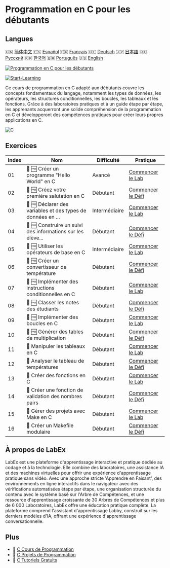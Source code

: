 # Programmation en C pour les débutants

## Langues

🇨🇳 [简体中文](README_zh.md) 🇪🇸 [Español](README_es.md) 🇫🇷 [Français](README_fr.md) 🇩🇪 [Deutsch](README_de.md) 🇯🇵 [日本語](README_ja.md) 🇷🇺 [Русский](README_ru.md) 🇰🇷 [한국어](README_ko.md) 🇧🇷 [Português](README_pt.md) 🇺🇸 [English](README.md) 

[![Programmation en C pour les débutants](https://cover-creator.labex.io/c-programming-for-beginners.png?lang=fr)](https://labex.io/fr/courses/c-programming-for-beginners)

[![Start-Learning](https://img.shields.io/badge/Start-Learning-whitesmoke?style=for-the-badge)](https://labex.io/fr/courses/c-programming-for-beginners)

Ce cours de programmation en C adapté aux débutants couvre les concepts fondamentaux du langage, notamment les types de données, les opérateurs, les structures conditionnelles, les boucles, les tableaux et les fonctions. Grâce à des laboratoires pratiques et à un guide étape par étape, les apprenants acquerront une solide compréhension de la programmation en C et développeront des compétences pratiques pour créer leurs propres applications en C.

![C](https://img.shields.io/badge/C-whitesmoke?style=for-the-badge&logo=c)


## Exercices

|   Index | Nom                                                         | Difficulté    | Pratique                                                                                                                     |
|---------|-------------------------------------------------------------|---------------|------------------------------------------------------------------------------------------------------------------------------|
|      01 | 📖 🆓 Créer un programme "Hello World" en C                 | Avancé        | <a target='_blank' href='https://labex.io/fr/tutorials/c-create-hello-world-in-c-438286'>Commencer le Lab</a>                |
|      02 | 🎯 🆓 Créez votre première salutation en C                  | Débutant      | <a target='_blank' href='https://labex.io/fr/tutorials/c-craft-your-first-c-greeting-438337'>Commencer le Défi</a>           |
|      03 | 📖 🆓 Déclarer des variables et des types de données en ... | Intermédiaire | <a target='_blank' href='https://labex.io/fr/tutorials/c-declare-variables-and-data-types-in-c-438287'>Commencer le Lab</a>  |
|      04 | 🎯 🆓 Construire un suivi des informations sur les élève... | Débutant      | <a target='_blank' href='https://labex.io/fr/tutorials/c-build-student-information-tracker-438353'>Commencer le Défi</a>     |
|      05 | 📖 🆓 Utiliser les opérateurs de base en C                  | Intermédiaire | <a target='_blank' href='https://labex.io/fr/tutorials/c-use-basic-operators-in-c-438288'>Commencer le Lab</a>               |
|      06 | 🎯 🆓 Créer un convertisseur de température                 | Débutant      | <a target='_blank' href='https://labex.io/fr/tutorials/c-create-a-temperature-converter-438383'>Commencer le Défi</a>        |
|      07 | 📖 🆓 Implémenter des instructions conditionnelles en C     | Débutant      | <a target='_blank' href='https://labex.io/fr/tutorials/c-implement-conditionals-in-c-438331'>Commencer le Lab</a>            |
|      08 | 🎯 🆓 Classer les notes des étudiants                       | Débutant      | <a target='_blank' href='https://labex.io/fr/tutorials/c-classify-student-grades-438387'>Commencer le Défi</a>               |
|      09 | 📖 🆓 Implémenter des boucles en C                          | Débutant      | <a target='_blank' href='https://labex.io/fr/tutorials/c-implement-loops-in-c-438332'>Commencer le Lab</a>                   |
|      10 | 🎯 🆓 Générer des tables de multiplication                  | Débutant      | <a target='_blank' href='https://labex.io/fr/tutorials/c-generate-multiplication-tables-438391'>Commencer le Défi</a>        |
|      11 | 📖  Manipuler les tableaux en C                             | Débutant      | <a target='_blank' href='https://labex.io/fr/tutorials/c-handle-arrays-in-c-438330'>Commencer le Lab</a>                     |
|      12 | 🎯  Analyser le tableau de températures                     | Débutant      | <a target='_blank' href='https://labex.io/fr/tutorials/c-analyze-temperature-array-438390'>Commencer le Défi</a>             |
|      13 | 📖  Créer des fonctions en C                                | Débutant      | <a target='_blank' href='https://labex.io/fr/tutorials/c-build-functions-in-c-438329'>Commencer le Lab</a>                   |
|      14 | 🎯  Créer une fonction de validation des nombres pairs      | Débutant      | <a target='_blank' href='https://labex.io/fr/tutorials/c-create-even-number-validator-function-438393'>Commencer le Défi</a> |
|      15 | 📖  Gérer des projets avec Make en C                        | Débutant      | <a target='_blank' href='https://labex.io/fr/tutorials/c-manage-projects-with-make-in-c-438333'>Commencer le Lab</a>         |
|      16 | 🎯  Créer un Makefile modulaire                             | Débutant      | <a target='_blank' href='https://labex.io/fr/tutorials/c-create-a-modular-makefile-438425'>Commencer le Défi</a>             |

## À propos de LabEx

LabEx est une plateforme d'apprentissage interactive et pratique dédiée au codage et à la technologie. Elle combine des laboratoires, une assistance IA et des machines virtuelles pour offrir une expérience d'apprentissage pratique sans vidéo. Avec une approche stricte 'Apprendre en Faisant', des environnements en ligne interactifs dans le navigateur avec des vérifications automatisées étape par étape, une organisation structurée du contenu avec le système basé sur l'Arbre de Compétences, et une ressource d'apprentissage croissante de 30 Arbres de Compétences et plus de 6 000 Laboratoires, LabEx offre une éducation pratique complète. La plateforme comprend l'assistant d'apprentissage Labby, construit sur les derniers modèles d'IA, offrant une expérience d'apprentissage conversationnelle.

## Plus

- 🔗 [C Cours de Programmation](https://github.com/labex-labs/awesome-programming-courses)
- 🔗 [C Projets de Programmation](https://github.com/labex-labs/awesome-programming-projects)
- 🔗 [C Tutoriels Gratuits](https://github.com/labex-labs/c-free-tutorials)

